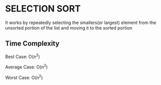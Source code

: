 # SELECTION SORT
It works by repeatedly selecting the smallers(or largest) element from the unsorted portion of the list and moving it to the sorted portion

## Time Complexity
Best Case: O(n<sup>2</sup>)

Average Case: O(n<sup>2</sup>)

Worst Case: O(n<sup>2</sup>)